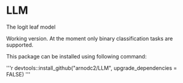 # LLM
The logit leaf model

Working version. At the moment only binary classification tasks are supported.

This package can be installed using following command:

'''r
devtools::install_github("arnodc2/LLM", upgrade_dependencies = FALSE)
'''
